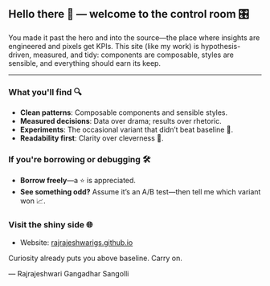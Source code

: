 ## Hello there 👋 — welcome to the control room 🎛️

You made it past the hero and into the source—the place where insights are engineered and pixels get KPIs. This site (like my work) is hypothesis-driven, measured, and tidy: components are composable, styles are sensible, and everything should earn its keep.

---

### What you'll find 🔍
- **Clean patterns**: Composable components and sensible styles.
- **Measured decisions**: Data over drama; results over rhetoric.
- **Experiments**: The occasional variant that didn’t beat baseline 🧪.
- **Readability first**: Clarity over cleverness 🧼.

### If you're borrowing or debugging 🛠️
- **Borrow freely**—a ⭐ is appreciated.
- **See something odd?** Assume it’s an A/B test—then tell me which variant won 📈.

### Visit the shiny side 🌐
- Website: [rajrajeshwarigs.github.io](https://rajrajeshwarigs.github.io)

Curiosity already puts you above baseline. Carry on.

— Rajrajeshwari Gangadhar Sangolli

